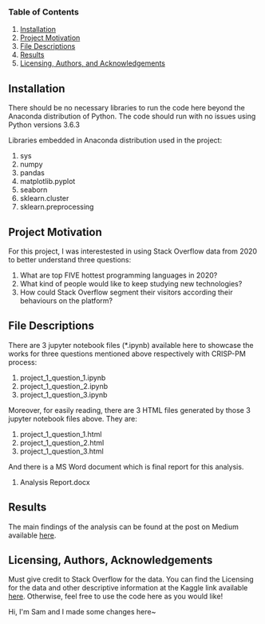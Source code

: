 
### Table of Contents

1. [Installation](#installation)
2. [Project Motivation](#motivation)
3. [File Descriptions](#files)
4. [Results](#results)
5. [Licensing, Authors, and Acknowledgements](#licensing)

## Installation <a name="installation"></a>

There should be no necessary libraries to run the code here beyond the Anaconda distribution of Python.  The code should run with no issues using Python versions 3.6.3

Libraries embedded in Anaconda distribution used in the project:
1. sys
2. numpy
3. pandas
4. matplotlib.pyplot
5. seaborn
6. sklearn.cluster
7. sklearn.preprocessing


## Project Motivation<a name="motivation"></a>

For this project, I was interestested in using Stack Overflow data from 2020 to better understand three questions:

1. What are top FIVE hottest programming languages in 2020?
2. What kind of people would like to keep studying new technologies?
3. How could Stack Overflow segment their visitors according their behaviours on the platform?

## File Descriptions <a name="files"></a>

There are 3 jupyter notebook files (*.ipynb) available here to showcase the works for three questions mentioned above respectively with CRISP-PM process:

1. project_1_question_1.ipynb
2. project_1_question_2.ipynb
3. project_1_question_3.ipynb

Moreover, for easily reading, there are 3 HTML files generated by those 3 jupyter notebook files above. They are:
1. project_1_question_1.html
2. project_1_question_2.html
3. project_1_question_3.html

And there is a MS Word document which is final report for this analysis.
1. Analysis Report.docx


## Results<a name="results"></a>

The main findings of the analysis can be found at the post on Medium available [here](https://medium.com/@kitsamy2k/what-it-geeks-needed-to-know-in-2020-182b3f2e98d).

## Licensing, Authors, Acknowledgements<a name="licensing"></a>

Must give credit to Stack Overflow for the data.  You can find the Licensing for the data and other descriptive information at the Kaggle link available [here](https://www.kaggle.com/aitzaz/stack-overflow-developer-survey-2020).  Otherwise, feel free to use the code here as you would like! 

Hi, I'm Sam and I made some changes here~

